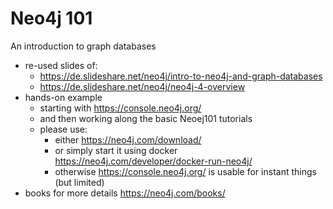 # Neo4j 101

An introduction to graph databases


- re-used slides of:
	- https://de.slideshare.net/neo4j/intro-to-neo4j-and-graph-databases
	- https://de.slideshare.net/neo4j/neo4j-4-overview
- hands-on example
	- starting with https://console.neo4j.org/
	- and then working along the basic Neoej101 tutorials
	- please use:
		- either https://neo4j.com/download/
		- or simply start it using docker https://neo4j.com/developer/docker-run-neo4j/
		- otherwise https://console.neo4j.org/ is usable for instant things (but limited)
- books for more details https://neo4j.com/books/